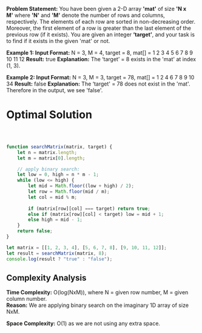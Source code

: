 **Problem Statement:** You have been given a 2-D array **'mat'** of size **'N x M'** where **'N'** and **'M'** denote the number of rows and columns, respectively. The elements of each row are sorted in non-decreasing order. Moreover, the first element of a row is greater than the last element of the previous row (if it exists). You are given an integer **‘target’**, and your task is to find if it exists in the given 'mat' or not.

**Example 1:
Input Format:** N = 3, M = 4, target = 8,
mat[] = 
1 2 3 4
5 6 7 8 
9 10 11 12
**Result:** true
**Explanation:** The ‘target’  = 8 exists in the 'mat' at index (1, 3).

**Example 2:
Input Format:** N = 3, M = 3, target = 78,
mat[] = 
1 2 4
6 7 8 
9 10 34
**Result:** false
**Explanation:** The ‘target' = 78 does not exist in the 'mat'. Therefore in the output, we see 'false'.

# Optimal Solution

```Javascript



function searchMatrix(matrix, target) {
    let n = matrix.length;
    let m = matrix[0].length;

    // apply binary search:
    let low = 0, high = n * m - 1;
    while (low <= high) {
        let mid = Math.floor((low + high) / 2);
        let row = Math.floor(mid / m);
        let col = mid % m;
        
        if (matrix[row][col] === target) return true;
        else if (matrix[row][col] < target) low = mid + 1;
        else high = mid - 1;
    }
    return false;
}

let matrix = [[1, 2, 3, 4], [5, 6, 7, 8], [9, 10, 11, 12]];
let result = searchMatrix(matrix, 8);
console.log(result ? "true" : "false");


```

## Complexity Analysis

**Time Complexity:** O(log(NxM)), where N = given row number, M = given column number.  
**Reason:** We are applying binary search on the imaginary 1D array of size NxM.

**Space Complexity:** O(1) as we are not using any extra space.
